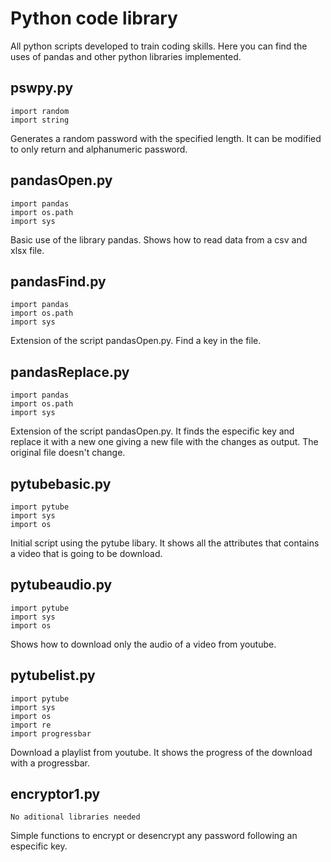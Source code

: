 # Python code library
 All python scripts developed to train coding skills. Here you can find the uses of pandas and other python libraries implemented.

## pswpy.py

```
import random
import string
```

Generates a random password with the specified length. It can be modified to only return and alphanumeric password.

## pandasOpen.py

```
import pandas
import os.path
import sys
```

Basic use of the library pandas. Shows how to read data from a csv and xlsx file.

## pandasFind.py
```
import pandas
import os.path
import sys
```
   
Extension of the script pandasOpen.py. Find a key in the file.

## pandasReplace.py
```
import pandas
import os.path
import sys
```
Extension of the script pandasOpen.py. It finds the especific key and replace it with a new one giving a new file with the changes as output. The original file doesn't change.

## pytubebasic.py
```
import pytube
import sys
import os
```


Initial script using the pytube libary. It shows all the attributes that contains a video that is going to be download.

## pytubeaudio.py
```
import pytube
import sys
import os
```

Shows how to download only the audio of a video from youtube.

## pytubelist.py
```
import pytube
import sys
import os
import re
import progressbar
```

Download a playlist from youtube. It shows the progress of the download with a progressbar.

## encryptor1.py
```
No aditional libraries needed
```

Simple functions to encrypt or desencrypt any password following an especific key.